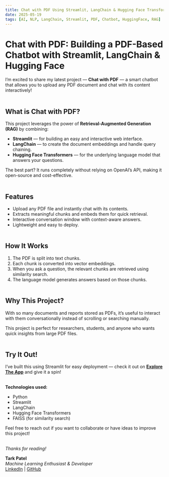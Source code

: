 ```yaml
---
title: Chat with PDF Using Streamlit, LangChain & Hugging Face Transformers
date: 2025-05-19
tags: [AI, NLP, LangChain, Streamlit, PDF, Chatbot, HuggingFace, RAG]
---
```


# Chat with PDF: Building a PDF-Based Chatbot with Streamlit, LangChain & Hugging Face

I’m excited to share my latest project — **Chat with PDF** — a smart chatbot that allows you to upload any PDF document and chat with its content interactively!<br><br>

## What is Chat with PDF?

This project leverages the power of **Retrieval-Augmented Generation (RAG)** by combining:

- **Streamlit** — for building an easy and interactive web interface.
- **LangChain** — to create the document embeddings and handle query chaining.
- **Hugging Face Transformers** — for the underlying language model that answers your questions.

The best part? It runs completely without relying on OpenAI’s API, making it open-source and cost-effective.<br><br>

## Features

- Upload any PDF file and instantly chat with its contents.
- Extracts meaningful chunks and embeds them for quick retrieval.
- Interactive conversation window with context-aware answers.
- Lightweight and easy to deploy. <br><br>

## How It Works

1. The PDF is split into text chunks.
2. Each chunk is converted into vector embeddings.
3. When you ask a question, the relevant chunks are retrieved using similarity search.
4. The language model generates answers based on those chunks. <br><br>

## Why This Project?

With so many documents and reports stored as PDFs, it’s useful to interact with them conversationally instead of scrolling or searching manually.

This project is perfect for researchers, students, and anyone who wants quick insights from large PDF files. <br><br>

## Try It Out!

I’ve built this using Streamlit for easy deployment — check it out on [**Explore The App**](https://huggingface.co/spaces/tarkpatel/Chat_With_PDF) and give it a spin! <br><br>



**Technologies used:**

- Python
- Streamlit
- LangChain
- Hugging Face Transformers
- FAISS (for similarity search)

Feel free to reach out if you want to collaborate or have ideas to improve this project! <br><br>



*Thanks for reading!*


**Tark Patel**  
_Machine Learning Enthusiast & Developer_  
[LinkedIn](https://www.linkedin.com/in/tark-patel/) | [GitHub](https://github.com/tarkptel) <br><br>
